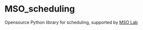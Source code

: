 # MSO_scheduling
Opensource Python library for scheduling, supported by [MSO Lab](http://msolab.org)

